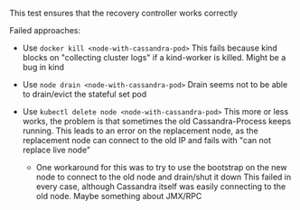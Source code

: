 This test ensures that the recovery controller works correctly

Failed approaches:

- Use `docker kill <node-with-cassandra-pod>` This fails because kind blocks on
  "collecting cluster logs" if a kind-worker is killed. Might be a bug in kind

- Use `node drain <node-with-cassandra-pod>` Drain seems not to be able to
  drain/evict the stateful set pod

- Use `kubectl delete node <node-with-cassandra-pod>` This more or less works,
  the problem is that sometimes the old Cassandra-Process keeps running. This
  leads to an error on the replacement node, as the replacement node can connect
  to the old IP and fails with "can not replace live node"

  - One workaround for this was to try to use the bootstrap on the new node to
    connect to the old node and drain/shut it down This failed in every case,
    although Cassandra itself was easily connecting to the old node. Maybe
    something about JMX/RPC

